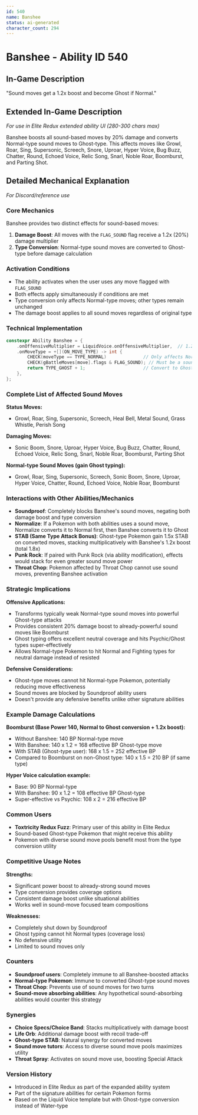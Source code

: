 ```yaml
---
id: 540
name: Banshee
status: ai-generated
character_count: 294
---
```


# Banshee - Ability ID 540

## In-Game Description
"Sound moves get a 1.2x boost and become Ghost if Normal."

## Extended In-Game Description
*For use in Elite Redux extended ability UI (280-300 chars max)*

Banshee boosts all sound-based moves by 20% damage and converts Normal-type sound moves to Ghost-type. This affects moves like Growl, Roar, Sing, Supersonic, Screech, Snore, Uproar, Hyper Voice, Bug Buzz, Chatter, Round, Echoed Voice, Relic Song, Snarl, Noble Roar, Boomburst, and Parting Shot.

## Detailed Mechanical Explanation
*For Discord/reference use*

### Core Mechanics
Banshee provides two distinct effects for sound-based moves:
1. **Damage Boost**: All moves with the `FLAG_SOUND` flag receive a 1.2x (20%) damage multiplier
2. **Type Conversion**: Normal-type sound moves are converted to Ghost-type before damage calculation

### Activation Conditions
- The ability activates when the user uses any move flagged with `FLAG_SOUND`
- Both effects apply simultaneously if conditions are met
- Type conversion only affects Normal-type moves; other types remain unchanged
- The damage boost applies to all sound moves regardless of original type

### Technical Implementation
```cpp
constexpr Ability Banshee = {
    .onOffensiveMultiplier = LiquidVoice.onOffensiveMultiplier,  // 1.2x boost for sound moves
    .onMoveType = +[](ON_MOVE_TYPE) -> int {
        CHECK(moveType == TYPE_NORMAL)              // Only affects Normal-type moves
        CHECK(gBattleMoves[move].flags & FLAG_SOUND); // Must be a sound move
        return TYPE_GHOST + 1;                      // Convert to Ghost-type
    },
};
```

### Complete List of Affected Sound Moves
**Status Moves:**
- Growl, Roar, Sing, Supersonic, Screech, Heal Bell, Metal Sound, Grass Whistle, Perish Song

**Damaging Moves:**
- Sonic Boom, Snore, Uproar, Hyper Voice, Bug Buzz, Chatter, Round, Echoed Voice, Relic Song, Snarl, Noble Roar, Boomburst, Parting Shot

**Normal-type Sound Moves (gain Ghost typing):**
- Growl, Roar, Sing, Supersonic, Screech, Sonic Boom, Snore, Uproar, Hyper Voice, Chatter, Round, Echoed Voice, Noble Roar, Boomburst

### Interactions with Other Abilities/Mechanics
- **Soundproof**: Completely blocks Banshee's sound moves, negating both damage boost and type conversion
- **Normalize**: If a Pokemon with both abilities uses a sound move, Normalize converts it to Normal first, then Banshee converts it to Ghost
- **STAB (Same Type Attack Bonus)**: Ghost-type Pokemon gain 1.5x STAB on converted moves, stacking multiplicatively with Banshee's 1.2x boost (total 1.8x)
- **Punk Rock**: If paired with Punk Rock (via ability modification), effects would stack for even greater sound move power
- **Throat Chop**: Pokemon affected by Throat Chop cannot use sound moves, preventing Banshee activation

### Strategic Implications
**Offensive Applications:**
- Transforms typically weak Normal-type sound moves into powerful Ghost-type attacks
- Provides consistent 20% damage boost to already-powerful sound moves like Boomburst
- Ghost typing offers excellent neutral coverage and hits Psychic/Ghost types super-effectively
- Allows Normal-type Pokemon to hit Normal and Fighting types for neutral damage instead of resisted

**Defensive Considerations:**
- Ghost-type moves cannot hit Normal-type Pokemon, potentially reducing move effectiveness
- Sound moves are blocked by Soundproof ability users
- Doesn't provide any defensive benefits unlike other signature abilities

### Example Damage Calculations
**Boomburst (Base Power 140, Normal to Ghost conversion + 1.2x boost):**
- Without Banshee: 140 BP Normal-type move
- With Banshee: 140 x 1.2 = 168 effective BP Ghost-type move
- With STAB (Ghost-type user): 168 x 1.5 = 252 effective BP
- Compared to Boomburst on non-Ghost type: 140 x 1.5 = 210 BP (if same type)

**Hyper Voice calculation example:**
- Base: 90 BP Normal-type
- With Banshee: 90 x 1.2 = 108 effective BP Ghost-type
- Super-effective vs Psychic: 108 x 2 = 216 effective BP

### Common Users
- **Toxtricity Redux Fuzz**: Primary user of this ability in Elite Redux
- Sound-based Ghost-type Pokemon that might receive this ability
- Pokemon with diverse sound move pools benefit most from the type conversion utility

### Competitive Usage Notes
**Strengths:**
- Significant power boost to already-strong sound moves
- Type conversion provides coverage options
- Consistent damage boost unlike situational abilities
- Works well in sound-move focused team compositions

**Weaknesses:**
- Completely shut down by Soundproof
- Ghost typing cannot hit Normal types (coverage loss)
- No defensive utility
- Limited to sound moves only

### Counters
- **Soundproof users**: Completely immune to all Banshee-boosted attacks
- **Normal-type Pokemon**: Immune to converted Ghost-type sound moves
- **Throat Chop**: Prevents use of sound moves for two turns
- **Sound-move absorbing abilities**: Any hypothetical sound-absorbing abilities would counter this strategy

### Synergies
- **Choice Specs/Choice Band**: Stacks multiplicatively with damage boost
- **Life Orb**: Additional damage boost with recoil trade-off
- **Ghost-type STAB**: Natural synergy for converted moves
- **Sound move tutors**: Access to diverse sound move pools maximizes utility
- **Throat Spray**: Activates on sound move use, boosting Special Attack

### Version History
- Introduced in Elite Redux as part of the expanded ability system
- Part of the signature abilities for certain Pokemon forms
- Based on the Liquid Voice template but with Ghost-type conversion instead of Water-type